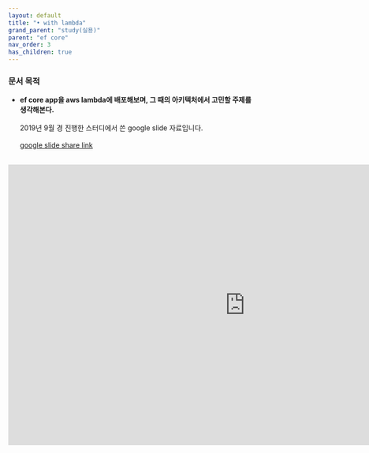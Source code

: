 ```yaml
---
layout: default
title: "• with lambda"
grand_parent: "study(실용)"
parent: "ef core"
nav_order: 3
has_children: true
---
```


### **문서 목적**

* **ef core app을 aws lambda에 배포해보며, 그 때의 아키텍처에서 고민할 주제를 생각해본다.**
<br><br>
2019년 9월 경 진행한 스터디에서 쓴 google slide 자료입니다.
<br><br>
[google slide share link](https://docs.google.com/presentation/d/1QpHO2MSsWBMn1SxpEY5FHCrBXOL0vXKwUgObM4LfzGU/edit?usp=sharing)
<br><br>
<iframe src="https://docs.google.com/presentation/d/e/2PACX-1vSIgWM703K6LX9GRL7KYWGTsepHqKp216U6nVlLbRiXcGByR1vZzQWDONcwD2ygrzWLbGWuIZjVpDdh/embed?start=false&loop=false&delayms=3000" frameborder="0" width="960" height="569" allowfullscreen="true" mozallowfullscreen="true" webkitallowfullscreen="true"></iframe>